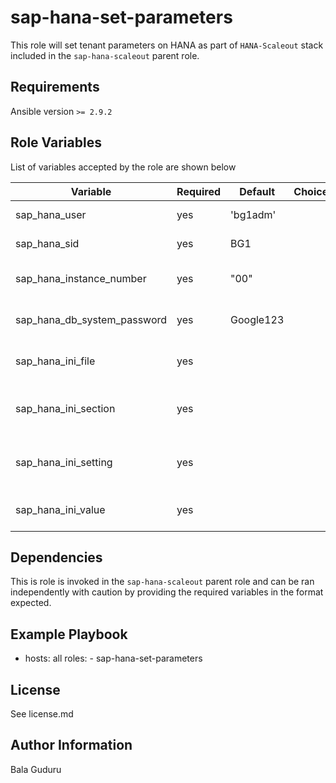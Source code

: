 sap-hana-set-parameters
=======================

This role will set tenant parameters on HANA as part of `HANA-Scaleout` stack included in the `sap-hana-scaleout` parent role.

Requirements
------------

Ansible version `>= 2.9.2`

Role Variables
--------------

List of variables accepted by the role are shown below

| Variable                    | Required | Default   | Choices | Comments                      |
|-----------------------------|----------|-----------|---------|-------------------------------|
| sap_hana_user               | yes      | 'bg1adm'  |         | HANA SID user                 |
| sap_hana_sid                | yes      | BG1       |         | HANA system ID                |
| sap_hana_instance_number    | yes      | "00"      |         | HANA instance number          |
| sap_hana_db_system_password | yes      | Google123 |         | HANA DB system password       |
| sap_hana_ini_file           | yes      |           |         | HANA global ini filename      |
| sap_hana_ini_section        | yes      |           |         | HANA global ini section value |
| sap_hana_ini_setting        | yes      |           |         | HANA global ini setting value |
| sap_hana_ini_value          | yes      |           |         | HANA global ini value         |


Dependencies
------------

This is role is invoked in the `sap-hana-scaleout` parent role and can be ran independently with caution by providing the required variables in the format expected.

Example Playbook
----------------

  - hosts: all
    roles:
        - sap-hana-set-parameters

License
-------

See license.md

Author Information
------------------

Bala Guduru
